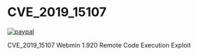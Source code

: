 # CVE_2019_15107

[![paypal](https://www.paypalobjects.com/en_US/i/btn/btn_donateCC_LG.gif)](missy1991.mg@googlemail.com)

CVE_2019_15107 Webmin 1.920 Remote Code Execution Exploit
